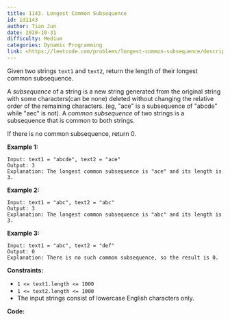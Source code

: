 ```yaml
---
title: 1143. Longest Common Subsequence
id: id1143
author: Tian Jun
date: 2020-10-31
difficulty: Medium
categories: Dynamic Programming
link: <https://leetcode.com/problems/longest-common-subsequence/description/>
---
```


Given two strings `text1` and `text2`, return the length of their longest
common subsequence.

A _subsequence_ of a string is a new string generated from the original string
with some characters(can be none) deleted without changing the relative order
of the remaining characters. (eg, "ace" is a subsequence of "abcde" while
"aec" is not). A _common subsequence_  of two strings is a subsequence that is
common to both strings.



If there is no common subsequence, return 0.



**Example 1:**
            
	Input: text1 = "abcde", text2 = "ace"     
	Output: 3      
	Explanation: The longest common subsequence is "ace" and its length is 3.    

**Example 2:**
            
	Input: text1 = "abc", text2 = "abc"    
	Output: 3    
	Explanation: The longest common subsequence is "abc" and its length is 3.    

**Example 3:**
            
	Input: text1 = "abc", text2 = "def"    
	Output: 0    
	Explanation: There is no such common subsequence, so the result is 0.    



**Constraints:**

  * `1 <= text1.length <= 1000`
  * `1 <= text2.length <= 1000`
  * The input strings consist of lowercase English characters only.


**Code:**

